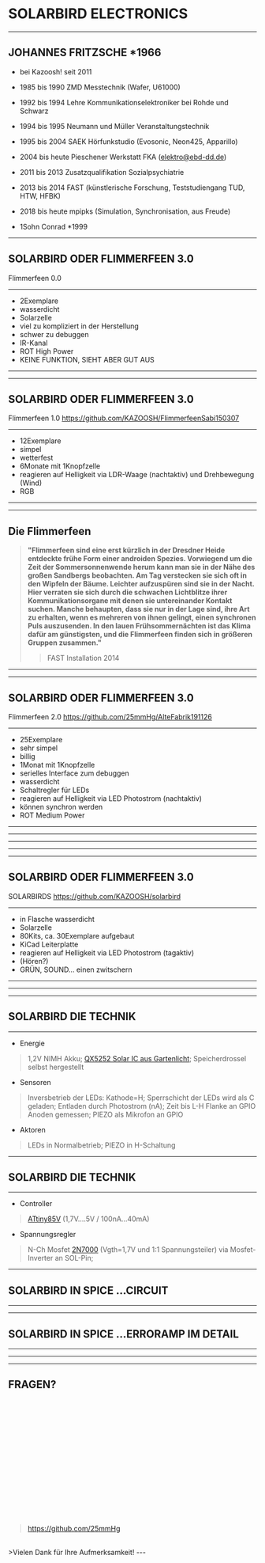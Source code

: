 # SOLARBIRD  ELECTRONICS
<!-- .slide: data-background="assets/electronics/titel.jpg" data-background-interactive -->
---

## JOHANNES  FRITZSCHE *1966
- bei Kazoosh! seit 2011
- 1985 bis 1990 ZMD Messtechnik (Wafer, U61000)
- 1992 bis 1994 Lehre Kommunikationselektroniker bei Rohde und Schwarz
- 1994 bis 1995 Neumann und Müller Veranstaltungstechnik
- 1995 bis 2004 SAEK Hörfunkstudio (Evosonic, Neon425, Apparillo)
- 2004 bis heute Pieschener Werkstatt FKA (elektro@ebd-dd.de)
- 2011 bis 2013 Zusatzqualifikation Sozialpsychiatrie
- 2013 bis 2014 FAST (künstlerische Forschung, Teststudiengang TUD, HTW, HFBK)
- 2018 bis heute mpipks (Simulation, Synchronisation, aus Freude)

- 1Sohn Conrad *1999
---

## SOLARBIRD  ODER  FLIMMERFEEN 3.0
Flimmerfeen 0.0
- --
- 2Exemplare
- wasserdicht
- Solarzelle
- viel zu kompliziert in der Herstellung
- schwer zu debuggen
- IR-Kanal
- ROT High Power
- KEINE FUNKTION, SIEHT ABER GUT AUS
---
<!-- .slide: data-background="assets/electronics/v1_1.jpg" data-background-interactive -->
---

## SOLARBIRD  ODER  FLIMMERFEEN 3.0
Flimmerfeen 1.0
https://github.com/KAZOOSH/FlimmerfeenSabi150307
- --
- 12Exemplare
- simpel
- wetterfest
- 6Monate mit 1Knopfzelle
- reagieren auf Helligkeit via LDR-Waage (nachtaktiv) und Drehbewegung (Wind)
- RGB
---
<!-- .slide: data-background="assets/electronics/v2_1.jpg" data-background-interactive data-background-size="contain" -->
---
 ## Die Flimmerfeen
 >__"Flimmerfeen sind eine erst kürzlich in der Dresdner Heide entdeckte frühe Form einer androiden Spezies.
 >Vorwiegend um die Zeit der Sommersonnenwende herum kann man sie in der Nähe des großen Sandbergs beobachten.
 >Am Tag verstecken sie sich oft in den Wipfeln der Bäume. Leichter aufzuspüren sind sie in der Nacht. Hier
 >verraten sie sich durch die schwachen Lichtblitze ihrer Kommunikationsorgane mit denen sie untereinander
 >Kontakt suchen. Manche behaupten, dass sie nur in der Lage sind, ihre Art zu erhalten, wenn es mehreren
 >von ihnen gelingt, einen synchronen Puls auszusenden. In den lauen Frühsommernächten ist das Klima dafür
 >am günstigsten, und die Flimmerfeen finden sich in größeren Gruppen zusammen."__ 
 >>FAST Installation 2014
---
<!-- .slide: data-background="assets/electronics/v2_2.jpg" data-background-interactive data-background-size="contain" -->
---

## SOLARBIRD  ODER  FLIMMERFEEN 3.0
Flimmerfeen 2.0
https://github.com/25mmHg/AlteFabrik191126
- --
- 25Exemplare
- sehr simpel
- billig
- 1Monat mit 1Knopfzelle
- serielles Interface zum debuggen
- wasserdicht
- Schaltregler für LEDs
- reagieren auf Helligkeit via LED Photostrom (nachtaktiv)
- können synchron werden
- ROT Medium Power
---
<!-- .slide: data-background="assets/electronics/v3_1.jpg" data-background-interactive data-background-size="contain" -->
---
<!-- .slide: data-background="assets/electronics/v3_2.jpg" data-background-interactive data-background-size="contain" -->
---
<!-- .slide: data-background-video="assets/electronics/v3.mp4" data-background-size="contain" data-background-interactive -->
---
<!-- .slide: data-background-video="assets/electronics/v3_17.mp4" data-background-size="contain" data-background-interactive -->
---

## SOLARBIRD  ODER  FLIMMERFEEN 3.0
SOLARBIRDS
https://github.com/KAZOOSH/solarbird
- --
- in Flasche wasserdicht
- Solarzelle
- 80Kits, ca. 30Exemplare aufgebaut
- KiCad Leiterplatte
- reagieren auf Helligkeit via LED Photostrom (tagaktiv)
- (Hören?)
- GRÜN, SOUND... einen zwitschern
---
<!-- .slide: data-background="assets/electronics/v4_1.jpg" data-background-interactive data-background-size="contain" -->
---
<!-- .slide: data-background="assets/electronics/v4_2.png" data-background-interactive data-background-size="contain" -->
---

## SOLARBIRD  DIE  TECHNIK
- --
- Energie
>1,2V NIMH Akku; [QX5252 Solar IC aus Gartenlicht](https://oberguru.net/elektronik/led/step-up-wandler/qx5252/qx5252.html); Speicherdrossel selbst hergestellt
- Sensoren
>Inversbetrieb der LEDs: Kathode=H; Sperrschicht der LEDs wird als C geladen; Entladen durch Photostrom (nA); Zeit bis L-H Flanke an GPIO Anoden gemessen; PIEZO als Mikrofon an GPIO
- Aktoren
>LEDs in Normalbetrieb; PIEZO in H-Schaltung
---
## SOLARBIRD  DIE  TECHNIK
- --
- Controller
>[ATtiny85V](https://ww1.microchip.com/downloads/en/DeviceDoc/Atmel-2586-AVR-8-bit-Microcontroller-ATtiny25-ATtiny45-ATtiny85_Datasheet-Summary.pdf) (1,7V....5V / 100nA...40mA)
- Spannungsregler
>N-Ch Mosfet [2N7000](https://ww1.microchip.com/downloads/en/DeviceDoc/2N7000-N-Channel-Enhancement-Mode-Vertical-DMOS-FET-Data-Sheet-20005695A.pdf) (Vgth=1,7V und 1:1 Spannungsteiler) via Mosfet-Inverter an SOL-Pin; 
---

## SOLARBIRD  IN  SPICE  ...CIRCUIT
---
<!-- .slide: data-background="assets/electronics/ltspice.png" data-background-interactive data-background-size="contain" -->
---
## SOLARBIRD  IN  SPICE  ...ERRORAMP IM DETAIL
---
<!-- .slide: data-background="assets/electronics/ltspice_erroramp.png" data-background-interactive data-background-size="contain" -->
---
<!-- .slide: data-background="assets/electronics/ltspice_dc.png" data-background-interactive data-background-size="contain" -->
---

## FRAGEN?

<br><br><br><br><br><br><br><br><br><br><br><br><br><br>  
>https://github.com/25mmHg
<br>
>Vielen Dank für Ihre Aufmerksamkeit!
<!-- .slide: data-background="assets/electronics/ende.jpg" data-background-interactive -->
---